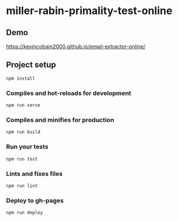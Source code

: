 # miller-rabin-primality-test-online

## Demo

https://kevincobain2000.github.io/email-extractor-online/

## Project setup
```
npm install
```

### Compiles and hot-reloads for development
```
npm run serve
```

### Compiles and minifies for production
```
npm run build
```

### Run your tests
```
npm run test
```

### Lints and fixes files
```
npm run lint
```

### Deploy to gh-pages

```
npm run deploy
```